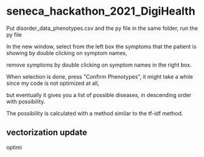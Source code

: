 # seneca_hackathon_2021_DigiHealth

Put disorder_data_phenotypes.csv and the py file in the same folder, run the py file

In the new window, select from the left box the symptoms that the patient is showing by double clicking on symptom names,

remove symptoms by double clicking on symptom names in the right box.

When selection is done, press "Confirm Phenotypes", it might take a while since my code is not optimized at all, 

but eventually it gives you a list of possible diseases, in descending order with possibility.

The possibility is calculated with a method similar to the tf-idf method.


## vectorization update

optimi
